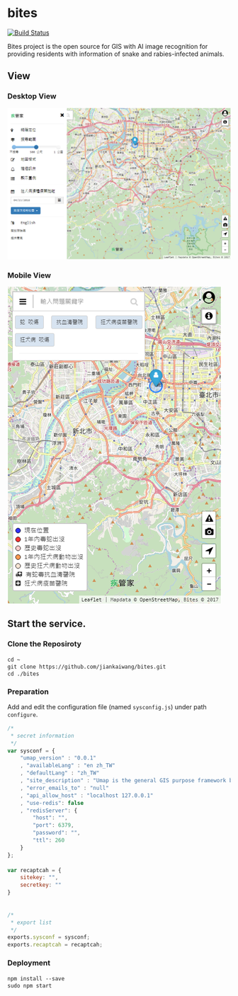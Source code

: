 # bites

[![Build Status](https://travis-ci.org/jiankaiwang/bites.svg?branch=master)](https://travis-ci.org/jiankaiwang/bites)

Bites project is the open source for GIS with AI image recognition for providing residents with information of snake and rabies-infected animals. 



## View



### Desktop View

![](./public/img/desktop_view.png)



### Mobile View

![](./public/img/mobile_view.png)



## Start the service.

### Clone the Reposiroty

```shell
cd ~
git clone https://github.com/jiankaiwang/bites.git
cd ./bites
```

### Preparation

Add and edit the configuration file (named `sysconfig.js`) under path `configure`.

```javascript
/*
 * secret information
 */
var sysconf = {
    "umap_version" : "0.0.1"
    , "availableLang" : "en zh_TW"
    , "defaultLang" : "zh_TW"
    , "site_description" : "Umap is the general GIS purpose framework based on nodejs."
    , "error_emails_to" : "null"
    , "api_allow_host" : "localhost 127.0.0.1"
    , "use-redis": false
    , "redisServer": {
        "host": "",
        "port": 6379,
        "password": "",
        "ttl": 260
    }
};

var recaptcah = {
    sitekey: "",
    secretkey: ""
}


/*
 * export list
 */
exports.sysconf = sysconf;
exports.recaptcah = recaptcah;
```

### Deployment

```shell
npm install --save
sudo npm start
```

